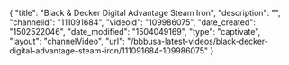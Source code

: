 {
    "title": "Black &amp; Decker Digital Advantage Steam Iron",
    "description": "",
    "channelid": "111091684",
    "videoid": "109986075",
    "date_created": "1502522046",
    "date_modified": "1504049169",
    "type": "captivate",
    "layout": "channelVideo",
    "url": "\/bbbusa-latest-videos\/black-decker-digital-advantage-steam-iron\/111091684-109986075"
}